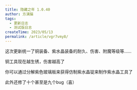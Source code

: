 ```yaml
---
title: 隐藏之年 1.0.40
author: 方漓猫
tags:
  - 更新日志
  - 测试版日志
createTime: 2023/05/13
permalink: /article/vgr7vmy8/
---
```


这次更新统一了铜装备、紫水晶装备的耐久、伤害、附魔等级等……

<!-- more -->

铜工具现在越生锈，伤害越高了

你可以通过分解紫色玻璃板来获得仿制紫水晶锭来制作紫水晶工具了

此外还修了十个甚至是九个bug（喜）
